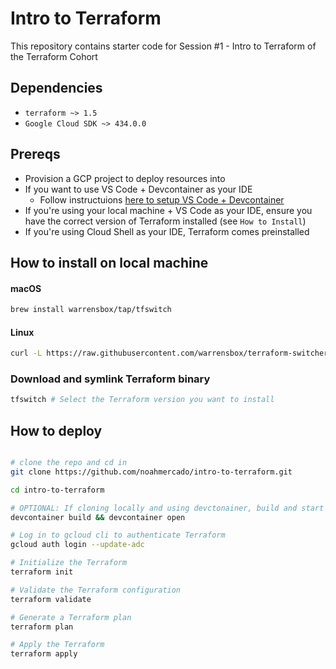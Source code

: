 # Intro to Terraform
This repository contains starter code for Session #1 - Intro to Terraform of the Terraform Cohort

## Dependencies
- `terraform ~> 1.5`
- `Google Cloud SDK ~> 434.0.0`

## Prereqs
- Provision a GCP project to deploy resources into
- If you want to use VS Code + Devcontainer as your IDE
  - Follow instructuions [here to setup VS Code + Devcontainer ](https://code.visualstudio.com/docs/devcontainers/tutorial)
- If you're using your local machine + VS Code as your IDE, ensure you have the correct version of Terraform installed (see `How to Install`)
- If you're using Cloud Shell as your IDE, Terraform comes preinstalled

## How to install on local machine
#### macOS
``` bash
brew install warrensbox/tap/tfswitch  
```
  
#### Linux
``` bash
curl -L https://raw.githubusercontent.com/warrensbox/terraform-switcher/release/install.sh | bash
```

### Download and symlink Terraform binary
``` bash
tfswitch # Select the Terraform version you want to install
```

## How to deploy
```bash

# clone the repo and cd in
git clone https://github.com/noahmercado/intro-to-terraform.git

cd intro-to-terraform

# OPTIONAL: If cloning locally and using devctonainer, build and start the VS Code devcontainer which includes all the required tooling to depoy
devcontainer build && devcontainer open

# Log in to gcloud cli to authenticate Terraform
gcloud auth login --update-adc

# Initialize the Terraform
terraform init

# Validate the Terraform configuration
terraform validate

# Generate a Terraform plan
terraform plan

# Apply the Terraform
terraform apply
```
